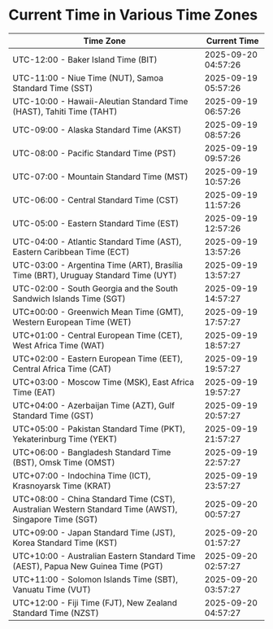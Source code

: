 # Current Time in Various Time Zones

| Time Zone | Current Time |
|-----------|--------------|
| UTC-12:00 - Baker Island Time (BIT) | 2025-09-20 04:57:26 |
| UTC-11:00 - Niue Time (NUT), Samoa Standard Time (SST) | 2025-09-19 05:57:26 |
| UTC-10:00 - Hawaii-Aleutian Standard Time (HAST), Tahiti Time (TAHT) | 2025-09-19 06:57:26 |
| UTC-09:00 - Alaska Standard Time (AKST) | 2025-09-19 08:57:26 |
| UTC-08:00 - Pacific Standard Time (PST) | 2025-09-19 09:57:26 |
| UTC-07:00 - Mountain Standard Time (MST) | 2025-09-19 10:57:26 |
| UTC-06:00 - Central Standard Time (CST) | 2025-09-19 11:57:26 |
| UTC-05:00 - Eastern Standard Time (EST) | 2025-09-19 12:57:26 |
| UTC-04:00 - Atlantic Standard Time (AST), Eastern Caribbean Time (ECT) | 2025-09-19 13:57:26 |
| UTC-03:00 - Argentina Time (ART), Brasília Time (BRT), Uruguay Standard Time (UYT) | 2025-09-19 13:57:27 |
| UTC-02:00 - South Georgia and the South Sandwich Islands Time (SGT) | 2025-09-19 14:57:27 |
| UTC±00:00 - Greenwich Mean Time (GMT), Western European Time (WET) | 2025-09-19 17:57:27 |
| UTC+01:00 - Central European Time (CET), West Africa Time (WAT) | 2025-09-19 18:57:27 |
| UTC+02:00 - Eastern European Time (EET), Central Africa Time (CAT) | 2025-09-19 19:57:27 |
| UTC+03:00 - Moscow Time (MSK), East Africa Time (EAT) | 2025-09-19 19:57:27 |
| UTC+04:00 - Azerbaijan Time (AZT), Gulf Standard Time (GST) | 2025-09-19 20:57:27 |
| UTC+05:00 - Pakistan Standard Time (PKT), Yekaterinburg Time (YEKT) | 2025-09-19 21:57:27 |
| UTC+06:00 - Bangladesh Standard Time (BST), Omsk Time (OMST) | 2025-09-19 22:57:27 |
| UTC+07:00 - Indochina Time (ICT), Krasnoyarsk Time (KRAT) | 2025-09-19 23:57:27 |
| UTC+08:00 - China Standard Time (CST), Australian Western Standard Time (AWST), Singapore Time (SGT) | 2025-09-20 00:57:27 |
| UTC+09:00 - Japan Standard Time (JST), Korea Standard Time (KST) | 2025-09-20 01:57:27 |
| UTC+10:00 - Australian Eastern Standard Time (AEST), Papua New Guinea Time (PGT) | 2025-09-20 02:57:27 |
| UTC+11:00 - Solomon Islands Time (SBT), Vanuatu Time (VUT) | 2025-09-20 03:57:27 |
| UTC+12:00 - Fiji Time (FJT), New Zealand Standard Time (NZST) | 2025-09-20 04:57:27 |
